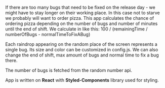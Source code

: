If there are too many bugs that need to be fixed on the release day - we might have to stay longer on their working place. In this case not to starve we probably will want to order pizza. This app calculates the chance of ordering pizza depending on the number of bugs and number of minutes until the end of shift. We calculate in like this: 100 / (remainingTime / numberOfBugs - normalTimeToFixABug)

Each raindrop appearing on the random place of the screen represents a single bug. Its size and color can be customized in config.js. We can also change the end of shift, max amount of bugs and normal time to fix a bug there.

The number of bugs is fetched from the random number api.

App is written on **React** with **Styled-Components** library used for styling.
